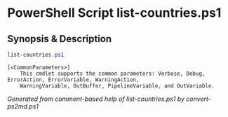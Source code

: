 # PowerShell Script list-countries.ps1

## Synopsis & Description
```powershell
list-countries.ps1 

```

```
[<CommonParameters>]
    This cmdlet supports the common parameters: Verbose, Debug, ErrorAction, ErrorVariable, WarningAction, 
    WarningVariable, OutBuffer, PipelineVariable, and OutVariable.
```

*Generated from comment-based help of list-countries.ps1 by convert-ps2md.ps1*
